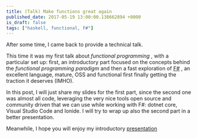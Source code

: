 ```yaml
---
title: (Talk) Make functions great again
published_date: 2017-05-19 13:00:00.138662894 +0000
is_draft: false
tags: ["haskell, functional, F#"]
---
```



After some time, I came back to provide a technical talk.

This time it was my first talk about *functional programming* , with a particular set up: first, an introductory part focused on the concepts behind the *functional programming paradigm* and then a fast exploration of [F#](http://fsharp.org) , an excellent language, mature, OSS and functional first finally getting the traction it deserves (IMHO).

In this post, I will just share my slides for the first part, since the second one was almost all code, leveraging the very nice tools open source and community driven that we can use while working with F#: dotnet core, Visual Studio Code and Ionide. I will try to wrap up also the second part in a better presentation.

Meanwhile, I hope you will enjoy my introductory [presentation](https://palutz.github.io/introToFunctional/)
